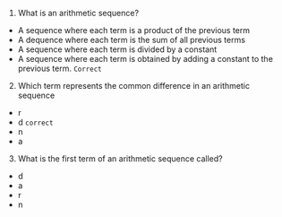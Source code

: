 1. What is an arithmetic sequence?

- A sequence where each term is a product of the previous term
- A dequence where each term is the sum of all previous terms
- A sequence where each term is divided by a constant
- A sequence where each term is obtained by adding a constant to the previous term. `Correct`

2. Which term represents the common difference in an arithmetic sequence

- r
- d `correct`
- n
- a

3. What is the first term of an arithmetic sequence called?

- d
- a
- r
- n

